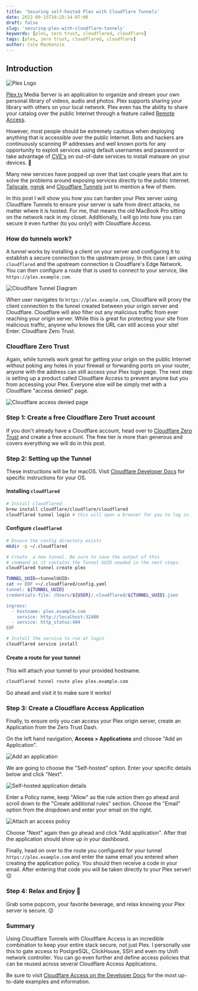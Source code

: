 ```yaml
---
title: 'Securing self-hosted Plex with Cloudflare Tunnels'
date: 2022-09-15T18:25:14-07:00
draft: false
slug: 'securing-plex-with-cloudflare-tunnels'
keywords: [plex, zero trust, cloudflared, cloudflare]
tags: [plex, zero trust, cloudflared, cloudflare]
author: Cole MacKenzie
---
```


## Introduction

![Plex Logo](/img/plex-logo-full-color-on-black.png)

[Plex.tv](https://plex.tv) Media Server is an application to organize and stream your own personal library of videos,
audio and photos. Plex supports sharing your library with others on your local network. Plex even has the ability to
share your catalog over the public Internet through a feature
called [Remote Access](https://support.plex.tv/articles/200289506-remote-access/).

However, most people should be extremely cautious when deploying anything that is accessible over the public Internet.
Bots and hackers are continuously scanning IP addresses and well known ports for any opportunity to exploit services
using default usernames and password or take advantage
of [CVE's](https://en.wikipedia.org/wiki/Common_Vulnerabilities_and_Exposures) on out-of-date services to install
malware on your devices. 🦠

Many new services have popped up over that last couple years that aim to solve the problems around exposing services
directly to the public Internet. [Tailscale](https://tailscale.com/), [ngrok](https://ngrok.com/)
and [Cloudflare Tunnels](https://www.cloudflare.com/products/tunnel/) just to mention a few of them.

In this post I will show you how you can harden your Plex server using Cloudflare Tunnels to ensure your server is safe
from direct attacks, no matter where it is hosted. For me, that means the old MacBook Pro sitting on the network rack in
my closet. Additionally, I will go into how you can secure it even further (to you only!) with Cloudflare Access.

### How do tunnels work?

A tunnel works by installing a client on your server and configuring it to establish a secure connection to
the upstream proxy. In this case I am using `cloudflared` and the upstream connection is Cloudflare's Edge Network. You
can then configure a route that is used to connect to your service, like `https://plex.example.com`.

![Cloudlfare Tunnel Diagram](https://www.cloudflare.com/static/0837092afda01dcaf73cf70e729b20f5/Argo-tunnel-diagram-2.png)

When user navigates to `https://plex.example.com`, Cloudflare will proxy the client connection to the tunnel created
between your origin server and Cloudflare. Cloudflare will also filter out any malicious traffic from ever reaching your
origin server. While this is great for protecting your site from malicious traffic, anyone who knows the URL can still
access your site! Enter: Cloudflare Zero Trust.

### Cloudflare Zero Trust

Again, while tunnels work great for getting your origin on the public Internet without poking any holes in your firewall
or forwarding ports on your router, anyone with the address can still access your Plex login page. The next step is
setting
up a product called Cloudflare Access to prevent anyone but you from accessing your Plex. Everyone else will be simply
met
with a Cloudflare "access denied" page.

![Cloudflare access denied page](/img/cloudflare-access-denied.png)

### Step 1: Create a free Cloudflare Zero Trust account

If you don't already have a Cloudflare account, head over
to [Cloudflare Zero Trust](https://www.cloudflare.com/plans/zero-trust-services/#overview) and create a free account.
The free tier is more than generous and covers everything we will do in this post.

### Step 2: Setting up the Tunnel

These instructions will be for macOS.
Visit [Cloudflare Developer Docs](https://developers.cloudflare.com/cloudflare-one/connections/connect-apps/) for
specific instructions for your OS.

#### Installing `cloudflared`

```bash
# Install cloudflared
brew install cloudflare/cloudflare/cloudflared
cloudflared tunnel login # this will open a browser for you to log in.
```

#### Configure `cloudflared`

```bash
# Ensure the config directory exists
mkdir -p ~/.cloudflared

# Create  a new tunnel. Be sure to save the output of this
# command as it contains the Tunnel UUID needed in the next steps.
cloudflared tunnel create plex

TUNNEL_UUID=<tunnelUUID>
cat << EOF >~/.cloudflared/config.yaml
tunnel: ${TUNNEL_UUID}
credentials-file: /Users/${USER}/.cloudflared/${TUNNEL_UUID}.json

ingress:
  - hostname: plex.example.com
    service: http://localhost:32400
  - service: http_status:404
EOF

# Install the service to run at login
cloudflared service install
```

#### Create a route for your tunnel

This will attach your tunnel to your provided hostname.

```bash
cloudflared tunnel route plex plex.example.com
```

Go ahead and visit it to make sure it works!

### Step 3: Create a Cloudflare Access Application

Finally, to ensure only you can access your Plex origin server, create an Application from the Zero Trust Dash.

On the left hand navigation, **Access > Applications** and choose "Add an Application".

![Add an application](/img/cloudflare-access-add-an-application.png)

We are going to choose the "Self-hosted" option. Enter your specific details below and click "Next".

![Self-hosted application details](/img/cloudflare-access-new-self-hosted-application.png)

Enter a Policy name, keep "Allow" as the rule action then go ahead and scroll down to the "Create additional rules"
section. Choose the "Email" option from the dropdown and enter your email on the right.

![Attach an access policy](/img/cloudflared-access-new-app-policy-email.png)

Choose "Next" again then go ahead and click "Add application". After that the application should show up in your
dashboard.

Finally, head on over to the route you configured for your tunnel `https://plex.example.com` and enter the same email
you entered when creating the application policy. You should then receive a code in your email. After entering that code
you will be taken directly to your Plex server!😌

### Step 4: Relax and Enjoy 🍿

Grab some popcorn, your favorite beverage, and relax knowing your Plex server is secure. 😌

### Summary

Using Cloudflare Tunnels with Cloudflare Access is an incredible combination to keep your entire stack secure, not just
Plex. I personally use this to gate access to PostgreSQL, ClickHouse, SSH and even my Unifi network controller. You can
go even further and define access policies that can be reused across several Cloudflare Access Applications.

Be sure to visit [Cloudflare Access on the Developer Docs](https://developers.cloudflare.com/cloudflare-one/policies/access/)
for the most up-to-date examples and information.
